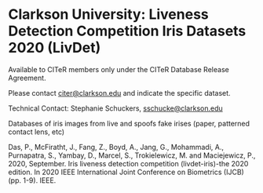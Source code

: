 # Clarkson University: Liveness Detection Competition Iris Datasets 2020 (LivDet)

Available to CITeR members only under the CITeR Database Release Agreement. 

Please contact citer@clarkson.edu and indicate the specific dataset.

Technical Contact: Stephanie Schuckers, sschucke@clarkson.edu 

Databases of iris images from live and spoofs fake irises (paper, patterned contact lens, etc)

Das, P., McFiratht, J., Fang, Z., Boyd, A., Jang, G., Mohammadi, A., Purnapatra, S., Yambay, D., Marcel, S., Trokielewicz, M. and Maciejewicz, P., 2020, September. Iris liveness detection competition (livdet-iris)-the 2020 edition. In 2020 IEEE International Joint Conference on Biometrics (IJCB) (pp. 1-9). IEEE.
